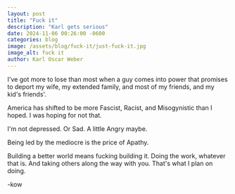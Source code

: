```yaml
---
layout: post
title: "Fuck it"
description: "Karl gets serious"
date: 2024-11-06 00:26:00 -0600
categories: blog 
image: /assets/blog/fuck-it/just-fuck-it.jpg
image_alt: fuck it
author: Karl Oscar Weber
---
```


I've got more to lose than most when a guy comes into power that promises to deport my wife, my extended family, and most of my friends, and my kid's friends'.

America has shifted to be more Fascist, Racist, and Misogynistic than I hoped. I was hoping for not that.

I'm not depressed. Or Sad. A little Angry maybe.

Being led by the mediocre is the price of Apathy.

Building a better world means fucking building it. Doing the work, whatever that is. And taking others along the way with you. That's what I plan on doing.

-kow
